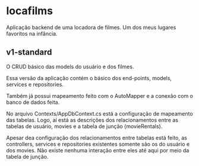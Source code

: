# locafilms
Aplicação backend de uma locadora de filmes. Um dos meus lugares favoritos na infância.

## v1-standard

O CRUD básico das models do usuário e dos filmes.

Essa versão da aplicação contém o básico dos end-points, models, services e repositories.

Também já possui mapeamento feito com o AutoMapper e a conexão com o banco de dados feita.

No arquivo Contexts/AppDbContext.cs está a configuração de mapeamento das tabelas. Logo, aí está
as descrições dos relacionamentos entre as tabelas de usuário, movies e a tabela de junção (movieRentals).

Apesar dea configuração dos relacionamentos entre tabelas está feito, as controllers, services e repositories
existentes somente são os do usuário e dos movies. Não existe nenhuma interação entre eles até aqui por meio
da tabela de junção.
